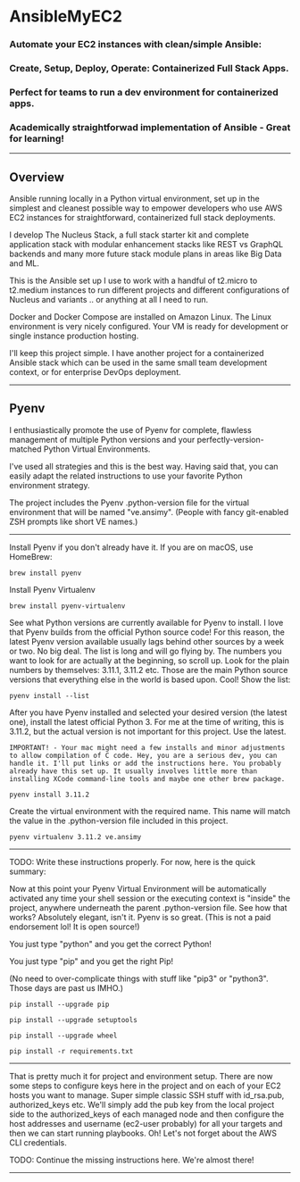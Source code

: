 # AnsibleMyEC2


### Automate your EC2 instances with clean/simple Ansible:

### Create, Setup, Deploy, Operate: Containerized Full Stack Apps.

### Perfect for teams to run a dev environment for containerized apps.

### Academically straightforwad implementation of Ansible - Great for learning!
----

## Overview

Ansible running locally in a Python virtual environment, set up in the simplest and cleanest possible way to empower developers who use AWS EC2 instances for straightforward, containerized full stack deployments.

I develop The Nucleus Stack, a full stack starter kit and complete application stack with modular enhancement stacks like REST vs GraphQL backends and many more future stack module plans in areas like Big Data and ML.

This is the Ansible set up I use to work with a handful of t2.micro to t2.medium instances to run different projects and different configurations of Nucleus and variants .. or anything at all I need to run.

Docker and Docker Compose are installed on Amazon Linux. The Linux environment is very nicely configured. Your VM is ready for development or single instance production hosting.

I'll keep this project simple. I have another project for a containerized Ansible stack which can be used in the same small team development context, or for enterprise DevOps deployment.

----

## Pyenv

I enthusiastically promote the use of Pyenv for complete, flawless management of multiple Python versions and your perfectly-version-matched Python Virtual Environments.

I've used all strategies and this is the best way. Having said that, you can easily adapt the related instructions to use your favorite Python environment strategy.

The project includes the Pyenv .python-version file for the virtual environment that will be named "ve.ansimy". (People with fancy git-enabled ZSH prompts like short VE names.)

----
Install Pyenv if you don't already have it. If you are on macOS, use HomeBrew:

    brew install pyenv

Install Pyenv Virtualenv

    brew install pyenv-virtualenv

See what Python versions are currently available for Pyenv to install. I love that Pyenv builds from the official Python source code! For this reason, the latest Pyenv version available usually lags behind other sources by a week or two. No big deal. The list is long and will go flying by. The numbers you want to look for are actually at the beginning, so scroll up. Look for the plain numbers by themselves: 3.11.1, 3.11.2 etc. Those are the main Python source versions that everything else in the world is based upon. Cool! Show the list:

    pyenv install --list

After you have Pyenv installed and selected your desired version (the latest one), install the latest official Python 3. For me at the time of writing, this is 3.11.2, but the actual version is not important for this project. Use the latest.

    IMPORTANT! - Your mac might need a few installs and minor adjustments to allow compilation of C code. Hey, you are a serious dev, you can handle it. I'll put links or add the instructions here. You probably already have this set up. It usually involves little more than installing XCode command-line tools and maybe one other brew package.

    pyenv install 3.11.2

Create the virtual environment with the required name. This name will match the value in the .python-version file included in this project.

    pyenv virtualenv 3.11.2 ve.ansimy

----
TODO: Write these instructions properly. For now, here is the quick summary:

Now at this point your Pyenv Virtual Environment will be automatically activated any time your shell session or the executing context is "inside" the project, anywhere underneath the parent .python-version file. See how that works? Absolutely elegant, isn't it. Pyenv is so great. (This is not a paid endorsement lol! It is open source!)

You just type "python" and you get the correct Python!

You just type "pip" and you get the right Pip!

(No need to over-complicate things with stuff like "pip3" or "python3". Those days are past us IMHO.)

    pip install --upgrade pip

    pip install --upgrade setuptools

    pip install --upgrade wheel

    pip install -r requirements.txt


----

That is pretty much it for project and environment setup. There are now some steps to configure keys here in the project and on each of your EC2 hosts you want to manage. Super simple classic SSH stuff with id_rsa.pub, authorized_keys etc. We'll simply add the pub key from the local project side to the authorized_keys of each managed node and then configure the host addresses and username (ec2-user probably) for all your targets and then we can start running playbooks. Oh! Let's not forget about the AWS CLI credentials.

TODO: Continue the missing instructions here. We're almost there!

----




